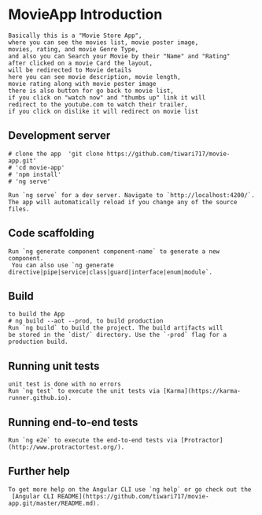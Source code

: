 # MovieApp Introduction

	Basically this is a "Movie Store App",
	where you can see the movies list, movie poster image, 
	movies, rating, and movie Genre Type,
	and also you can Search your Movie by their "Name" and "Rating"
	after clicked on a movie Card the layout,
	will be redirected to Movie details
	here you can see movie description, movie length, 
	movie rating along with movie poster image
	there is also button for go back to movie list,
	if you click on "watch now" and "thumbs up" link it will 
	redirect to the youtube.com to watch their trailer,
	if you click on dislike it will redirect on movie list

## Development server
	# clone the app  'git clone https://github.com/tiwari717/movie-app.git'
	# 'cd movie-app'
	# 'npm install'
	# 'ng serve'

	Run `ng serve` for a dev server. Navigate to `http://localhost:4200/`. 
	The app will automatically reload if you change any of the source files.

## Code scaffolding

	Run `ng generate component component-name` to generate a new component.
	 You can also use `ng generate directive|pipe|service|class|guard|interface|enum|module`.

## Build
	to build the App
	# ng build --aot --prod, to build production
	Run `ng build` to build the project. The build artifacts will 
	be stored in the `dist/` directory. Use the `-prod` flag for a 
	production build.

## Running unit tests
	unit test is done with no errors
	Run `ng test` to execute the unit tests via [Karma](https://karma-runner.github.io).

## Running end-to-end tests

	Run `ng e2e` to execute the end-to-end tests via [Protractor](http://www.protractortest.org/).

## Further help

	To get more help on the Angular CLI use `ng help` or go check out the
	 [Angular CLI README](https://github.com/tiwari717/movie-app.git/master/README.md).
